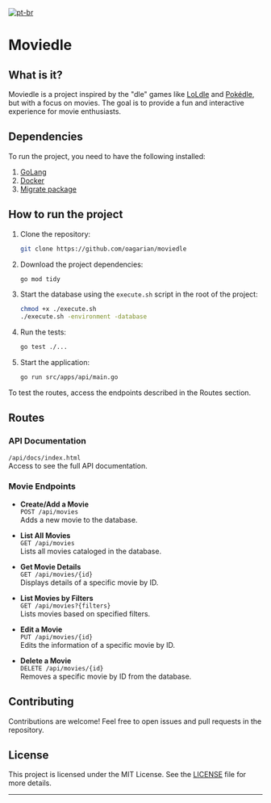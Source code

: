 [![pt-br](https://img.shields.io/badge/lang-pt--br-green.svg)](https://github.com/oagarian/moviedle/blob/master/README.pt-br.md)

# Moviedle

## What is it?
Moviedle is a project inspired by the "dle" games like [LoLdle](https://loldle.net/) and [Pokédle](https://pokedle.net/), but with a focus on movies. The goal is to provide a fun and interactive experience for movie enthusiasts.

## Dependencies
To run the project, you need to have the following installed:
1. [GoLang](https://golang.org/)
2. [Docker](https://www.docker.com/)
3. [Migrate package](https://pkg.go.dev/github.com/golang-migrate/migrate/v4)

## How to run the project
1. Clone the repository:
    ```sh
    git clone https://github.com/oagarian/moviedle
    ```
2. Download the project dependencies:
    ```sh
    go mod tidy
    ```
3. Start the database using the `execute.sh` script in the root of the project:
    ```sh
    chmod +x ./execute.sh
    ./execute.sh -environment -database
    ```
4. Run the tests:
    ```sh
    go test ./...
    ```
5. Start the application:
    ```sh
    go run src/apps/api/main.go
    ```

To test the routes, access the endpoints described in the Routes section.

## Routes

### API Documentation
`/api/docs/index.html`  
Access to see the full API documentation.

### Movie Endpoints
- **Create/Add a Movie**  
  `POST /api/movies`  
  Adds a new movie to the database.

- **List All Movies**  
  `GET /api/movies`  
  Lists all movies cataloged in the database.

- **Get Movie Details**  
  `GET /api/movies/{id}`  
  Displays details of a specific movie by ID.

- **List Movies by Filters**  
  `GET /api/movies?{filters}`  
  Lists movies based on specified filters.

- **Edit a Movie**  
  `PUT /api/movies/{id}`  
  Edits the information of a specific movie by ID.

- **Delete a Movie**  
  `DELETE /api/movies/{id}`  
  Removes a specific movie by ID from the database.

## Contributing
Contributions are welcome! Feel free to open issues and pull requests in the repository.

## License
This project is licensed under the MIT License. See the [LICENSE](LICENSE) file for more details.

---
